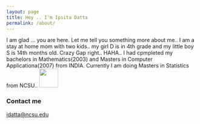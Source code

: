 ```yaml
---
layout: page
title: Hey .. I'm Ipsita Datta
permalink: /about/
---
```

I am glad ... you are here. Let me tell you something more about me..
I am a stay at home mom with two kids.. my girl D is in 4th grade and my little boy S is 14th months old. Crazy Gap right.. HAHA..
I had cpmpleted my bachelors in Mathematics(2003) and Masters in Computer Applicationa(2007) from INDIA.
Currently I am doing Masters in Statistics from NCSU..
<img src="https://user-images.githubusercontent.com/89056573/130389948-78c56477-334a-4f84-9e9e-8fa7e52d6ac9.jpeg" width="50" height="50" >



### Contact me

[idatta@ncsu.edu](mailto:idatta@ncsu.edu)

